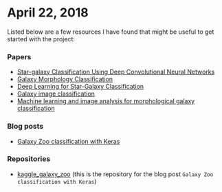 # April 22, 2018

Listed below are a few resources I have found that might be useful to get started with the project:

### Papers
- [Star-galaxy Classification Using Deep Convolutional Neural Networks](https://arxiv.org/abs/1608.04369)
- [Galaxy Morphology Classification](https://www.google.com/url?sa=t&rct=j&q=&esrc=s&source=web&cd=1&cad=rja&uact=8&ved=0ahUKEwjo-Oe2zM7aAhVBIJoKHf7pB9kQFggrMAA&url=http%3A%2F%2Fcs229.stanford.edu%2Fproj2016%2Freport%2FGauthierJainNoordeh-GalaxyMorphology-report.pdf&usg=AOvVaw1gs3T67boCAS9QDrgDYK_u)
- [Deep Learning for Star-Galaxy Classification](https://www.google.com/url?sa=t&rct=j&q=&esrc=s&source=web&cd=5&cad=rja&uact=8&ved=0ahUKEwiTu87OzM7aAhUMEpoKHbTVBAMQFghHMAQ&url=http%3A%2F%2Fnoiselab.ucsd.edu%2FECE228%2FFinalProjects%2FGroup9.pdf&usg=AOvVaw3DZi0tP7D6ln6AteVW6yl5)
- [Galaxy image classification](http://sibgrapi2017.ic.uff.br/e-proceedings/assets/papers/WIP/WIP8.pdf)
- [Machine learning and image analysis for morphological galaxy classification](https://academic.oup.com/mnras/article/349/1/87/3101624)

### Blog posts
- [Galaxy Zoo classification with Keras](https://towardsdatascience.com/galaxy-zoo-classification-with-keras-219184aff581)

### Repositories
- [kaggle_galaxy_zoo](https://github.com/jameslawlor/kaggle_galaxy_zoo/blob/master/galaxy_zoo_keras.ipynb) (this is the repository for the blog post ``Galaxy Zoo classification with Keras``)
